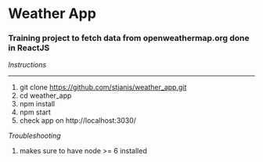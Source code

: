# Weather App

### Training project to fetch data from openweathermap.org done in ReactJS

*Instructions*
___

1. git clone https://github.com/stjanis/weather_app.git
2. cd weather_app
3. npm install
4. npm start
5. check app on http://localhost:3030/

*Troubleshooting*
1. makes sure to have node >= 6 installed
